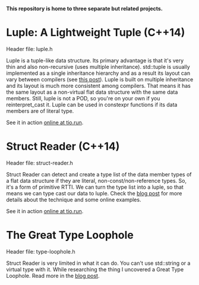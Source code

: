 
**This repository is home to three separate but related projects.**

# Luple: A Lightweight Tuple (C++14)

  Header file: luple.h

  Luple is a tuple-like data structure. Its primary advantage is that it's very thin and
  also non-recursive (uses multiple inheritance). std::tuple is usually implemented as a single
  inheritance hierarchy and as a result its layout can vary between compilers (see [this post][l]).
  Luple is built on multiple inheritance and its layout is much more consistent among compilers.
  That means it has the same layout as a non-virtual flat data structure with the same data members.
  Still, luple is not a POD, so you're on your own if you reinterpret\_cast it. Luple can be used 
  in constexpr functions if its data members are of literal type.

  See it in action [online at tio.run][c].
  
# Struct Reader (C++14)

  Header file: struct-reader.h

  Struct Reader can detect and create a type list of the data member types of a flat data 
  structure if they are literal, non-const/non-reference types. So, it's a form of primitive RTTI.
  We can turn the type list into a luple, so that means we can type cast our data to luple. 
  Check the [blog post][b] for more details about the technique and some online examples.

  See it in action [online at tio.run][d].

# The Great Type Loophole

  Header file: type-loophole.h

  Struct Reader is very limited in what it can do. You can't use std::string or a virtual type
  with it. While researching the thing I uncovered a Great Type Loophole. Read more in the
  [blog post][e].


  [l]: http://alexpolt.github.io/struct-layout.html "Visual C++ Struct Layout Reminder"
  [b]: http://alexpolt.github.io/struct-tuple.html "Structure Data Members as a Type List Using Pure C++ (C++14)"
  [e]: http://alexpolt.github.io/type-loophole.html "The Great Type Loophole (C++14)"
  [c]: https://goo.gl/bWwE9B "Luple Online Example"
  [d]: https://goo.gl/cwCe7A "Struct Reader Online Example"


